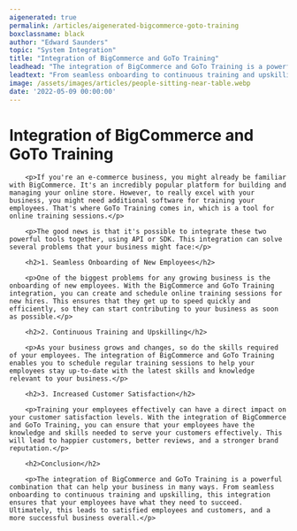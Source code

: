 ```yaml
---
aigenerated: true
permalink: /articles/aigenerated-bigcommerce-goto-training
boxclassname: black
author: "Edward Saunders"
topic: "System Integration"
title: "Integration of BigCommerce and GoTo Training"
leadhead: "The integration of BigCommerce and GoTo Training is a powerful combination that can help your business in many ways"
leadtext: "From seamless onboarding to continuous training and upskilling, this integration ensures that your employees have what they need to succeed. Ultimately, this leads to satisfied employees and customers, and a more successful business overall."
image: /assets/images/articles/people-sitting-near-table.webp
date: '2022-05-09 00:00:00'
---
```

<div class="arttext">    	
    	<h1>Integration of BigCommerce and GoTo Training</h1>
    	
    	<p>If you're an e-commerce business, you might already be familiar with BigCommerce. It's an incredibly popular platform for building and managing your online store. However, to really excel with your business, you might need additional software for training your employees. That's where GoTo Training comes in, which is a tool for online training sessions.</p>
    	
    	<p>The good news is that it's possible to integrate these two powerful tools together, using API or SDK. This integration can solve several problems that your business might face:</p>
    	
    	<h2>1. Seamless Onboarding of New Employees</h2>
    	
    	<p>One of the biggest problems for any growing business is the onboarding of new employees. With the BigCommerce and GoTo Training integration, you can create and schedule online training sessions for new hires. This ensures that they get up to speed quickly and efficiently, so they can start contributing to your business as soon as possible.</p>
    	
    	<h2>2. Continuous Training and Upskilling</h2>
    	
    	<p>As your business grows and changes, so do the skills required of your employees. The integration of BigCommerce and GoTo Training enables you to schedule regular training sessions to help your employees stay up-to-date with the latest skills and knowledge relevant to your business.</p>
    	
    	<h2>3. Increased Customer Satisfaction</h2>
    	
    	<p>Training your employees effectively can have a direct impact on your customer satisfaction levels. With the integration of BigCommerce and GoTo Training, you can ensure that your employees have the knowledge and skills needed to serve your customers effectively. This will lead to happier customers, better reviews, and a stronger brand reputation.</p>
    	
    	<h2>Conclusion</h2>
    	
    	<p>The integration of BigCommerce and GoTo Training is a powerful combination that can help your business in many ways. From seamless onboarding to continuous training and upskilling, this integration ensures that your employees have what they need to succeed. Ultimately, this leads to satisfied employees and customers, and a more successful business overall.</p>
    	
</div>